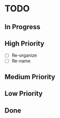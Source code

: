 # TODO

## In Progress

## High Priority

- [ ] Re-organize
- [ ] Re-name

## Medium Priority

## Low Priority

## Done
